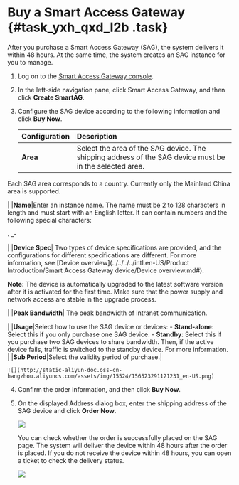 # Buy a Smart Access Gateway {#task_yxh_qxd_l2b .task}

After you purchase a Smart Access Gateway \(SAG\), the system delivers it within 48 hours. At the same time, the system creates an SAG instance for you to manage.

1.  Log on to the [Smart Access Gateway console](https://smartag.console.aliyun.com).
2.  In the left-side navigation pane, click Smart Access Gateway, and then click **Create SmartAG**.
3.  Configure the SAG device according to the following information and click **Buy Now**. 

    |Configuration|Description|
    |:------------|:----------|
    |**Area**| Select the area of the SAG device. The shipping address of the SAG device must be in the selected area.

 Each SAG area corresponds to a country. Currently only the Mainland China area is supported.

 |
    |**Name**|Enter an instance name. The name must be 2 to 128 characters in length and must start with an English letter. It can contain numbers and the following special characters:

 . \_-

 |
    |**Device Spec**| Two types of device specifications are provided, and the configurations for different specifications are different. For more information, see [Device overview](../../../../intl.en-US/Product Introduction/Smart Access Gateway device/Device overview.md#).

 **Note:** The device is automatically upgraded to the latest software version after it is activated for the first time. Make sure that the power supply and network access are stable in the upgrade process.

 |
    |**Peak Bandwidth**| The peak bandwidth of intranet communication.

 |
    |**Usage**|Select how to use the SAG device or devices:     -   **Stand-alone**: Select this if you only purchase one SAG device.
    -   **Standby**: Select this if you purchase two SAG devices to share bandwidth. Then, if the active device fails, traffic is switched to the standby device. For more information.
 |
    |**Sub Period**|Select the validity period of purchase.|

    ![](http://static-aliyun-doc.oss-cn-hangzhou.aliyuncs.com/assets/img/15524/156523291121231_en-US.png)

4.  Confirm the order information, and then click **Buy Now**.
5.  On the displayed Address dialog box, enter the shipping address of the SAG device and click **Order Now**. 

    ![](http://static-aliyun-doc.oss-cn-hangzhou.aliyuncs.com/assets/img/15524/156523291121238_en-US.png)

    You can check whether the order is successfully placed on the SAG page. The system will deliver the device within 48 hours after the order is placed. If you do not receive the device within 48 hours, you can open a ticket to check the delivery status.

    ![](http://static-aliyun-doc.oss-cn-hangzhou.aliyuncs.com/assets/img/15524/156523291121239_en-US.png)


